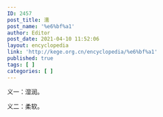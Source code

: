 ```yaml
---
ID: 2457
post_title: 濡
post_name: '%e6%bf%a1'
author: Editor
post_date: 2021-04-10 11:52:06
layout: encyclopedia
link: 'http://kege.org.cn/encyclopedia/%e6%bf%a1'
published: true
tags: [ ]
categories: [ ]
---
```

义一：湿润。

义二：柔软。